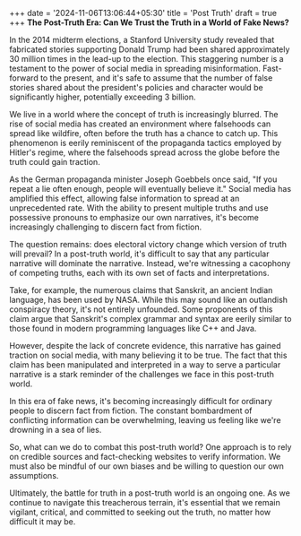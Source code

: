 +++
date = '2024-11-06T13:06:44+05:30'
title = 'Post Truth'
draft = true
+++
**The Post-Truth Era: Can We Trust the Truth in a World of Fake News?**

In the 2014 midterm elections, a Stanford University study revealed that fabricated stories supporting Donald Trump had been shared approximately 30 million times in the lead-up to the election. This staggering number is a testament to the power of social media in spreading misinformation. Fast-forward to the present, and it's safe to assume that the number of false stories shared about the president's policies and character would be significantly higher, potentially exceeding 3 billion.

We live in a world where the concept of truth is increasingly blurred. The rise of social media has created an environment where falsehoods can spread like wildfire, often before the truth has a chance to catch up. This phenomenon is eerily reminiscent of the propaganda tactics employed by Hitler's regime, where the falsehoods spread across the globe before the truth could gain traction.

As the German propaganda minister Joseph Goebbels once said, "If you repeat a lie often enough, people will eventually believe it." Social media has amplified this effect, allowing false information to spread at an unprecedented rate. With the ability to present multiple truths and use possessive pronouns to emphasize our own narratives, it's become increasingly challenging to discern fact from fiction.

The question remains: does electoral victory change which version of truth will prevail? In a post-truth world, it's difficult to say that any particular narrative will dominate the narrative. Instead, we're witnessing a cacophony of competing truths, each with its own set of facts and interpretations.

Take, for example, the numerous claims that Sanskrit, an ancient Indian language, has been used by NASA. While this may sound like an outlandish conspiracy theory, it's not entirely unfounded. Some proponents of this claim argue that Sanskrit's complex grammar and syntax are eerily similar to those found in modern programming languages like C++ and Java.

However, despite the lack of concrete evidence, this narrative has gained traction on social media, with many believing it to be true. The fact that this claim has been manipulated and interpreted in a way to serve a particular narrative is a stark reminder of the challenges we face in this post-truth world.

In this era of fake news, it's becoming increasingly difficult for ordinary people to discern fact from fiction. The constant bombardment of conflicting information can be overwhelming, leaving us feeling like we're drowning in a sea of lies.

So, what can we do to combat this post-truth world? One approach is to rely on credible sources and fact-checking websites to verify information. We must also be mindful of our own biases and be willing to question our own assumptions.

Ultimately, the battle for truth in a post-truth world is an ongoing one. As we continue to navigate this treacherous terrain, it's essential that we remain vigilant, critical, and committed to seeking out the truth, no matter how difficult it may be.